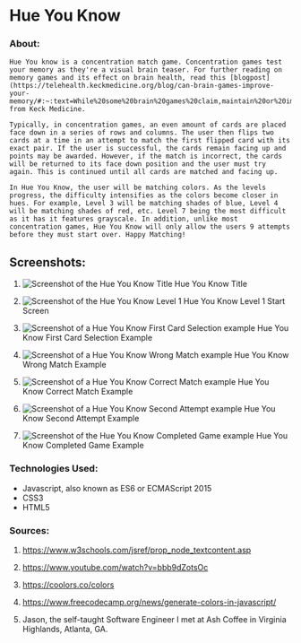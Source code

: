 # Hue You Know

### About: 
    Hue You know is a concentration match game. Concentration games test your memory as they're a visual brain teaser. For further reading on memory games and its effect on brain health, read this [blogpost](https://telehealth.keckmedicine.org/blog/can-brain-games-improve-your-memory/#:~:text=While%20some%20brain%20games%20claim,maintain%20or%20improve%20brain%20health.) from Keck Medicine. 
    
    Typically, in concentration games, an even amount of cards are placed face down in a series of rows and columns. The user then flips two cards at a time in an attempt to match the first flipped card with its exact pair. If the user is successful, the cards remain facing up and points may be awarded. However, if the match is incorrect, the cards will be returned to its face down position and the user must try again. This is continued until all cards are matched and facing up. 

    In Hue You Know, the user will be matching colors. As the levels progress, the difficulty intensifies as the colors become closer in hues. For example, Level 3 will be matching shades of blue, Level 4 will be matching shades of red, etc. Level 7 being the most difficult as it has it features grayscale. In addition, unlike most concentration games, Hue You Know will only allow the users 9 attempts before they must start over. Happy Matching! 

## Screenshots: 

1. ![Screenshot of the Hue You Know Title](./assets/Screenshots/Title.png) Hue You Know Title 

2. ![Screenshot of the Hue You Know Level 1](./assets/Screenshots/Start.png) Hue You Know Level 1 Start Screen 

3. ![Screenshot of a Hue You Know First Card Selection example](./assets/Screenshots/firstCard.png) Hue You Know First Card Selection Example

4. ![Screenshot of a Hue You Know Wrong Match example](./assets/Screenshots/Wrong.png) Hue You Know Wrong Match Example 

5. ![Screenshot of a Hue You Know Correct Match example](./assets/Screenshots/Match.png) Hue You Know Correct Match Example 

6. ![Screenshot of a Hue You Know Second Attempt example](./assets/Screenshots/secondAttempt.png) Hue You Know Second Attempt Example 

7. ![Screenshot of the Hue You Know Completed Game example](./assets/Screenshots/Completed.png) Hue You Know Completed Game Example 

### Technologies Used:
 * Javascript, also known as ES6 or ECMAScript 2015
 * CSS3
 * HTML5

 ### Sources: 
 1. https://www.w3schools.com/jsref/prop_node_textcontent.asp
 2. https://www.youtube.com/watch?v=bbb9dZotsOc 
 3. https://coolors.co/colors
 4. https://www.freecodecamp.org/news/generate-colors-in-javascript/

 5. Jason, the self-taught Software Engineer I met at Ash Coffee in Virginia Highlands, Atlanta, GA. 
